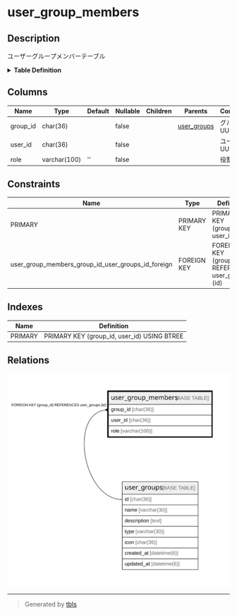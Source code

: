 # user_group_members

## Description

ユーザーグループメンバーテーブル

<details>
<summary><strong>Table Definition</strong></summary>

```sql
CREATE TABLE `user_group_members` (
  `group_id` char(36) NOT NULL,
  `user_id` char(36) NOT NULL,
  `role` varchar(100) NOT NULL DEFAULT '',
  PRIMARY KEY (`group_id`,`user_id`),
  CONSTRAINT `user_group_members_group_id_user_groups_id_foreign` FOREIGN KEY (`group_id`) REFERENCES `user_groups` (`id`) ON DELETE CASCADE ON UPDATE CASCADE
) ENGINE=InnoDB DEFAULT CHARSET=utf8mb4
```

</details>

## Columns

| Name | Type | Default | Nullable | Children | Parents | Comment |
| ---- | ---- | ------- | -------- | -------- | ------- | ------- |
| group_id | char(36) |  | false |  | [user_groups](user_groups.md) | グループUUID |
| user_id | char(36) |  | false |  |  | ユーザーUUID |
| role | varchar(100) | '' | false |  |  | 役割 |

## Constraints

| Name | Type | Definition |
| ---- | ---- | ---------- |
| PRIMARY | PRIMARY KEY | PRIMARY KEY (group_id, user_id) |
| user_group_members_group_id_user_groups_id_foreign | FOREIGN KEY | FOREIGN KEY (group_id) REFERENCES user_groups (id) |

## Indexes

| Name | Definition |
| ---- | ---------- |
| PRIMARY | PRIMARY KEY (group_id, user_id) USING BTREE |

## Relations

![er](user_group_members.svg)

---

> Generated by [tbls](https://github.com/k1LoW/tbls)
